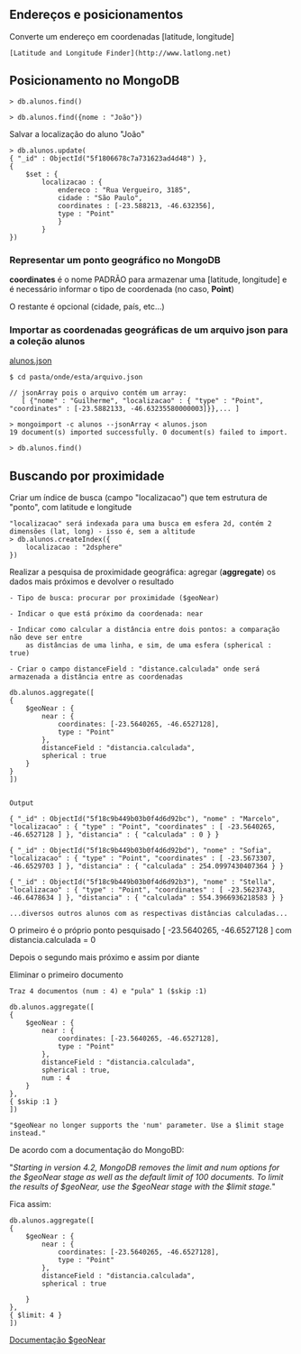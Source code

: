 ## Endereços e posicionamentos

Converte um endereço em coordenadas [latitude, longitude]

	[Latitude and Longitude Finder](http://www.latlong.net)
	
## Posicionamento no MongoDB

	> db.alunos.find()
	
	> db.alunos.find({nome : "João"})
	
Salvar a localização do aluno "João"	

	> db.alunos.update(
	{ "_id" : ObjectId("5f1806678c7a731623ad4d48") },
	{
		$set : {
			localizacao : {
				endereco : "Rua Vergueiro, 3185",
				cidade : "São Paulo",
				coordinates : [-23.588213, -46.632356],
				type : "Point"
				}
			}
	})
	
### Representar um ponto geográfico no MongoDB	

**coordinates** é o nome PADRÃO	para armazenar uma [latitude, longitude] e é necessário informar o tipo de coordenada (no caso, **Point**)

O restante é opcional (cidade, país, etc...)

### Importar as coordenadas geográficas de um arquivo json para a coleção alunos

[alunos.json](/alunos.json)

	$ cd pasta/onde/esta/arquivo.json
	
	// jsonArray pois o arquivo contém um array:
	   [ {"nome" : "Guilherme", "localizacao" : { "type" : "Point", "coordinates" : [-23.5882133, -46.63235580000003]}},... ]

	> mongoimport -c alunos --jsonArray < alunos.json	
	19 document(s) imported successfully. 0 document(s) failed to import.
	
	> db.alunos.find()


## Buscando por proximidade

Criar um índice de busca (campo "localizacao") que tem estrutura de "ponto", com latitude e longitude


	"localizacao" será indexada para uma busca em esfera 2d, contém 2 dimensões (lat, long) - isso é, sem a altitude	
	> db.alunos.createIndex({
		localizacao : "2dsphere"
	})


Realizar a pesquisa de proximidade geográfica: agregar (**aggregate**) os dados mais próximos e devolver o resultado

	- Tipo de busca: procurar por proximidade ($geoNear)
	
	- Indicar o que está próximo da coordenada: near
	
	- Indicar como calcular a distância entre dois pontos: a comparação não deve ser entre 
		as distâncias de uma linha, e sim, de uma esfera (spherical : true)

	- Criar o campo distanceField : "distance.calculada" onde será armazenada a distância entre as coordenadas
	
	db.alunos.aggregate([
	{
		$geoNear : {
			near : {
				coordinates: [-23.5640265, -46.6527128],
				type : "Point"
			},
			distanceField : "distancia.calculada",
			spherical : true
		}
	}
	])


	Output
	
	{ "_id" : ObjectId("5f18c9b449b03b0f4d6d92bc"), "nome" : "Marcelo", "localizacao" : { "type" : "Point", "coordinates" : [ -23.5640265, -46.6527128 ] }, "distancia" : { "calculada" : 0 } }
	
	{ "_id" : ObjectId("5f18c9b449b03b0f4d6d92bd"), "nome" : "Sofia", "localizacao" : { "type" : "Point", "coordinates" : [ -23.5673307, -46.6529703 ] }, "distancia" : { "calculada" : 254.0997430407364 } }
	
	{ "_id" : ObjectId("5f18c9b449b03b0f4d6d92b3"), "nome" : "Stella", "localizacao" : { "type" : "Point", "coordinates" : [ -23.5623743, -46.6478634 ] }, "distancia" : { "calculada" : 554.3966936218583 } }
	
	...diversos outros alunos com as respectivas distâncias calculadas...
	
O primeiro é o próprio ponto pesquisado	[ -23.5640265, -46.6527128 ] com distancia.calculada = 0

Depois o segundo mais próximo e assim por diante


Eliminar o primeiro documento

	Traz 4 documentos (num : 4) e "pula" 1 ($skip :1)
	
	db.alunos.aggregate([
	{
		$geoNear : {
			near : {
				coordinates: [-23.5640265, -46.6527128],
				type : "Point"
			},
			distanceField : "distancia.calculada",
			spherical : true,
			num : 4
		}
	},
	{ $skip :1 }
	])
	
	"$geoNear no longer supports the 'num' parameter. Use a $limit stage instead."
	

De acordo com a documentação do MongoBD:

"*Starting in version 4.2, MongoDB removes the limit and num options for the $geoNear stage as well as the default limit of 100 documents. To limit the results of $geoNear, use the $geoNear stage with the $limit stage.*"

Fica assim:
	
	db.alunos.aggregate([
	{
		$geoNear : {
			near : {
				coordinates: [-23.5640265, -46.6527128],
				type : "Point"
			},
			distanceField : "distancia.calculada",
			spherical : true
			
		}
	},
	{ $limit: 4 }
	])
	
	
[Documentação $geoNear](https://docs.mongodb.com/manual/reference/operator/aggregation/geoNear)	